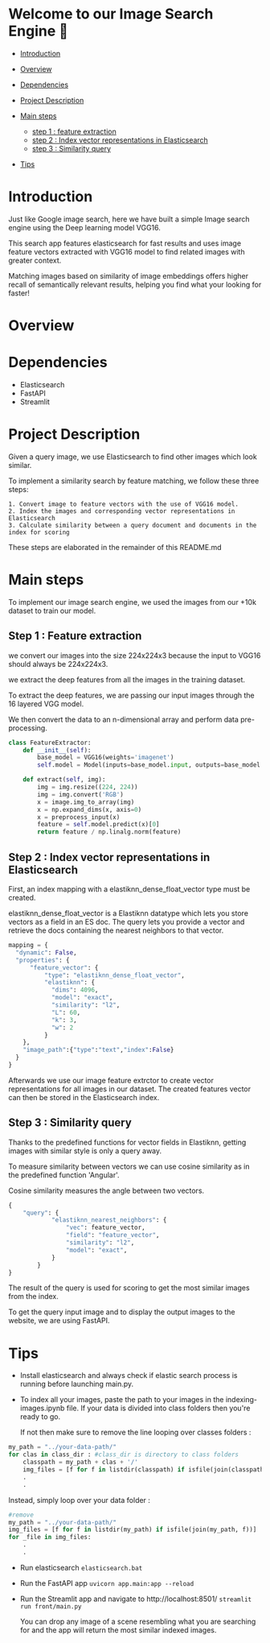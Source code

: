 Welcome to our Image Search Engine 🔮️ 
=============================

- [Introduction](#Introduction)
- [Overview](#Overview)
- [Dependencies](#Required-Packages)

- [Project Description](#Project-Description)
- [Main steps](#Main-steps)
	- [step 1 : feature extraction](#step-1-:-feature-extraction)
    - [step 2 : Index vector representations in Elasticsearch](#step-2-:-Index-vector-representations-in-Elasticsearch)
	- [step 3 : Similarity query](#step-3-:-Similarity-query)

- [Tips](#Tips)



# Introduction

Just like Google image search, here we have built a simple Image search engine using the Deep learning model VGG16. 

This search app features elasticsearch for fast results and uses image feature vectors extracted with VGG16 model to find related images with greater context.

Matching images based on similarity of image embeddings offers higher recall of semantically relevant results, helping you find what your looking for faster!

# Overview

# Dependencies 
- Elasticsearch
- FastAPI
- Streamlit

# Project Description

Given a query image, we use Elasticsearch to find other images which look similar.

To implement a similarity search by feature matching, we follow these three steps:

    1. Convert image to feature vectors with the use of VGG16 model.
    2. Index the images and corresponding vector representations in Elasticsearch
    3. Calculate similarity between a query document and documents in the index for scoring

These steps are elaborated in the remainder of this README.md


# Main steps

To implement our image search engine, we used the images from our +10k dataset to train our model.


## Step 1 : Feature extraction
we convert our images into the size 224x224x3 because the input to VGG16 should always be 224x224x3.

we extract the deep features from all the images in the training dataset.

To extract the deep features, we are passing our input images through the 16 layered VGG model. 

We then convert the data to an n-dimensional array and perform data pre-processing.

```python
class FeatureExtractor:
    def __init__(self):
        base_model = VGG16(weights='imagenet')
        self.model = Model(inputs=base_model.input, outputs=base_model.get_layer('fc1').output)

    def extract(self, img):
        img = img.resize((224, 224)) 
        img = img.convert('RGB')  
        x = image.img_to_array(img) 
        x = np.expand_dims(x, axis=0)  
        x = preprocess_input(x)  
        feature = self.model.predict(x)[0] 
        return feature / np.linalg.norm(feature) 
```

## Step 2 : Index vector representations in Elasticsearch
First, an index mapping with a elastiknn_dense_float_vector type must be created.

elastiknn_dense_float_vector is a Elastiknn datatype which lets you store vectors as a field in an ES doc. 
The query lets you provide a vector and retrieve the docs containing the nearest neighbors to that vector.

```python
mapping = {
  "dynamic": False,
  "properties": {
      "feature_vector": {
          "type": "elastiknn_dense_float_vector",
          "elastiknn": {
            "dims": 4096,
            "model": "exact",
            "similarity": "l2",
            "L": 60,
            "k": 3,
            "w": 2
          }
    },
    "image_path":{"type":"text","index":False}
  }
}
```
Afterwards we use our image feature extrctor to create vector representations for all images in our dataset.
The created features vector can then be stored in the Elasticsearch index.

## Step 3 : Similarity query
Thanks to the predefined functions for vector fields in Elastiknn, getting images with similar style is only a query away.

To measure similarity between vectors we can use cosine similarity as in the predefined function 'Angular'. 

Cosine similarity measures the angle between two vectors.

```python
{
    "query": {
            "elastiknn_nearest_neighbors": {
                "vec": feature_vector,
                "field": "feature_vector",
                "similarity": "l2",
                "model": "exact",
            }
        }
}
```


The result of the query is used for scoring to get the most similar images from the index.

To get the query input image and to display the output images to the website, we are using FastAPI.


# Tips


- Install elasticsearch and always check if elastic search process is running before launching main.py.

- To index all your images, paste the path to your images in the indexing-images.ipynb file. 
If your data is divided into class folders then you're ready to go.

    If not then make sure to remove the line looping over classes folders :

```python
my_path = "../your-data-path/"
for clas in class_dir : #class_dir is directory to class folders
    classpath = my_path + clas + '/'
    img_files = [f for f in listdir(classpath) if isfile(join(classpath, f))]
    .
    .
```
Instead, simply loop over your data folder :
```python
#remove 
my_path = "../your-data-path/"
img_files = [f for f in listdir(my_path) if isfile(join(my_path, f))]
for _file in img_files:	
    .
    .
```
- Run elasticsearch ```elasticsearch.bat```
- Run the FastAPI app ```uvicorn app.main:app --reload``` 
- Run the Streamlit app and navigate to http://localhost:8501/ ```streamlit run front/main.py```

    You can drop any image of a scene resembling what you are searching for and the app will return the most similar indexed images.


